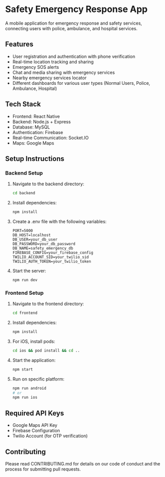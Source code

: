 # Safety Emergency Response App

A mobile application for emergency response and safety services, connecting users with police, ambulance, and hospital services.

## Features

- User registration and authentication with phone verification
- Real-time location tracking and sharing
- Emergency SOS alerts
- Chat and media sharing with emergency services
- Nearby emergency services locator
- Different dashboards for various user types (Normal Users, Police, Ambulance, Hospital)

## Tech Stack

- Frontend: React Native
- Backend: Node.js + Express
- Database: MySQL
- Authentication: Firebase
- Real-time Communication: Socket.IO
- Maps: Google Maps

## Setup Instructions

### Backend Setup

1. Navigate to the backend directory:
   ```bash
   cd backend
   ```

2. Install dependencies:
   ```bash
   npm install
   ```

3. Create a .env file with the following variables:
   ```
   PORT=5000
   DB_HOST=localhost
   DB_USER=your_db_user
   DB_PASSWORD=your_db_password
   DB_NAME=safety_emergency_db
   FIREBASE_CONFIG=your_firebase_config
   TWILIO_ACCOUNT_SID=your_twilio_sid
   TWILIO_AUTH_TOKEN=your_twilio_token
   ```

4. Start the server:
   ```bash
   npm run dev
   ```

### Frontend Setup

1. Navigate to the frontend directory:
   ```bash
   cd frontend
   ```

2. Install dependencies:
   ```bash
   npm install
   ```

3. For iOS, install pods:
   ```bash
   cd ios && pod install && cd ..
   ```

4. Start the application:
   ```bash
   npm start
   ```

5. Run on specific platform:
   ```bash
   npm run android
   # or
   npm run ios
   ```

## Required API Keys

- Google Maps API Key
- Firebase Configuration
- Twilio Account (for OTP verification)

## Contributing

Please read CONTRIBUTING.md for details on our code of conduct and the process for submitting pull requests.
